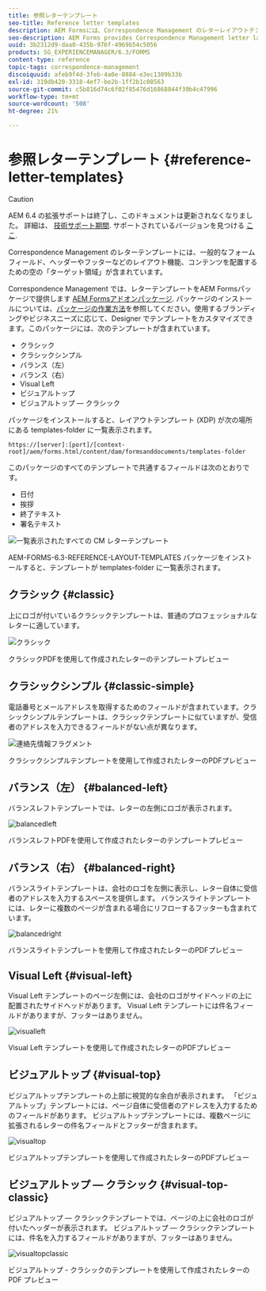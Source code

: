 ```yaml
---
title: 参照レターテンプレート
seo-title: Reference letter templates
description: AEM Formsには、Correspondence Management のレターレイアウトテンプレートが用意されており、これを使用してレターをすばやく作成できます。
seo-description: AEM Forms provides Correspondence Management letter layout templates that you can use to create letters quickly.
uuid: 3b2312d9-daa0-435b-976f-4969b54c5056
products: SG_EXPERIENCEMANAGER/6.3/FORMS
content-type: reference
topic-tags: correspondence-management
discoiquuid: afeb9f4d-3feb-4a0e-8884-e3ec1309b33b
exl-id: 319db420-3318-4ef7-be2b-1ff2b1c08563
source-git-commit: c5b816d74c6f02f85476d16868844f39b4c47996
workflow-type: tm+mt
source-wordcount: '508'
ht-degree: 21%

---
```


# 参照レターテンプレート {#reference-letter-templates}

>[!CAUTION]
>
>AEM 6.4 の拡張サポートは終了し、このドキュメントは更新されなくなりました。 詳細は、 [技術サポート期間](https://helpx.adobe.com/jp/support/programs/eol-matrix.html). サポートされているバージョンを見つける [ここ](https://experienceleague.adobe.com/docs/?lang=ja).

Correspondence Management のレターテンプレートには、一般的なフォームフィールド、ヘッダーやフッターなどのレイアウト機能、コンテンツを配置するための空の「ターゲット領域」が含まれています。

Correspondence Management では、レターテンプレートをAEM Formsパッケージで提供します [AEM Formsアドオンパッケージ](https://experienceleague.adobe.com/docs/?lang=jaexperience-manager-release-information/aem-release-updates/forms-updates/aem-forms-releases.html). パッケージのインストールについては、[パッケージの作業方法](/help/sites-administering/package-manager.md)を参照してください。使用するブランディングやビジネスニーズに応じて、Designer でテンプレートをカスタマイズできます。このパッケージには、次のテンプレートが含まれています。

* クラシック
* クラシックシンプル
* バランス（左）
* バランス（右）
* Visual Left
* ビジュアルトップ
* ビジュアルトップ — クラシック

パッケージをインストールすると、レイアウトテンプレート (XDP) が次の場所にある templates-folder に一覧表示されます。

`https://[server]:[port]/[context-root]/aem/forms.html/content/dam/formsanddocuments/templates-folder`

このパッケージのすべてのテンプレートで共通するフィールドは次のとおりです。

* 日付
* 挨拶
* 終了テキスト
* 署名テキスト

![一覧表示されたすべての CM レターテンプレート](assets/templatescorrespondence.png)

AEM-FORMS-6.3-REFERENCE-LAYOUT-TEMPLATES パッケージをインストールすると、テンプレートが templates-folder に一覧表示されます。

## クラシック {#classic}

上にロゴが付いているクラシックテンプレートは、普通のプロフェッショナルなレターに適しています。

![クラシック](assets/classic.png)

クラシックPDFを使用して作成されたレターのテンプレートプレビュー

## クラシックシンプル {#classic-simple}

電話番号とメールアドレスを取得するためのフィールドが含まれています。クラシックシンプルテンプレートは、クラシックテンプレートに似ていますが、受信者のアドレスを入力できるフィールドがない点が異なります。

![連絡先情報フラグメント](assets/classicsimple.png)

クラシックシンプルテンプレートを使用して作成されたレターのPDFプレビュー

## バランス（左） {#balanced-left}

バランスレフトテンプレートでは、レターの左側にロゴが表示されます。

![balancedleft](assets/balancedleft.png)

バランスレフトPDFを使用して作成されたレターのテンプレートプレビュー

## バランス（右） {#balanced-right}

バランスライトテンプレートは、会社のロゴを左側に表示し、レター自体に受信者のアドレスを入力するスペースを提供します。 バランスライトテンプレートには、レターに複数のページが含まれる場合にリフローするフッターも含まれています。

![balancedright](assets/balancedright.png)

バランスライトテンプレートを使用して作成されたレターのPDFプレビュー

## Visual Left {#visual-left}

Visual Left テンプレートのページ左側には、会社のロゴがサイドヘッドの上に配置されたサイドヘッドがあります。 Visual Left テンプレートには件名フィールドがありますが、フッターはありません。

![visualleft](assets/visualleft.png)

Visual Left テンプレートを使用して作成されたレターのPDFプレビュー

## ビジュアルトップ {#visual-top}

ビジュアルトップテンプレートの上部に視覚的な余白が表示されます。 「ビジュアルトップ」テンプレートには、ページ自体に受信者のアドレスを入力するためのフィールドがあります。 ビジュアルトップテンプレートには、複数ページに拡張されるレターの件名フィールドとフッターが含まれます。

![visualtop](assets/visualtop.png)

ビジュアルトップテンプレートを使用して作成されたレターのPDFプレビュー

## ビジュアルトップ — クラシック {#visual-top-classic}

ビジュアルトップ — クラシックテンプレートでは、ページの上に会社のロゴが付いたヘッダーが表示されます。 ビジュアルトップ — クラシックテンプレートには、件名を入力するフィールドがありますが、フッターはありません。

![visualtopclassic](assets/visualtopclassic.png)

ビジュアルトップ - クラシックのテンプレートを使用して作成されたレターの PDF プレビュー
